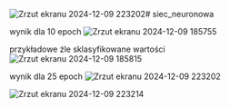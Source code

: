 ![Zrzut ekranu 2024-12-09 223202](https://github.com/user-attachments/assets/2e8162a4-9cea-454b-8938-a185924d86ea)# siec_neuronowa

wynik dla 10 epoch
![Zrzut ekranu 2024-12-09 185755](https://github.com/user-attachments/assets/02378db9-5c95-42bc-a08f-70cc52c5ceac)

przykładowe źle sklasyfikowane wartości
![Zrzut ekranu 2024-12-09 185815](https://github.com/user-attachments/assets/c926540d-5629-4f6b-b5a1-4a81f9b9caca)


wynik dla 25 epoch
![Zrzut ekranu 2024-12-09 223202](https://github.com/user-attachments/assets/6d3a04b7-ec3f-4066-8540-32d8037af4ba)

![Zrzut ekranu 2024-12-09 223214](https://github.com/user-attachments/assets/90e2ca3c-1356-46c7-8ee7-acc8d8d9c76d)
